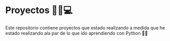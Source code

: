 # Proyectos :hammer::hammer::computer:

Este repositorio contiene proyectos que estado realizando a medida que he estado realizando ala par de lo que ido aprendiendo con Python :snake::snake:
